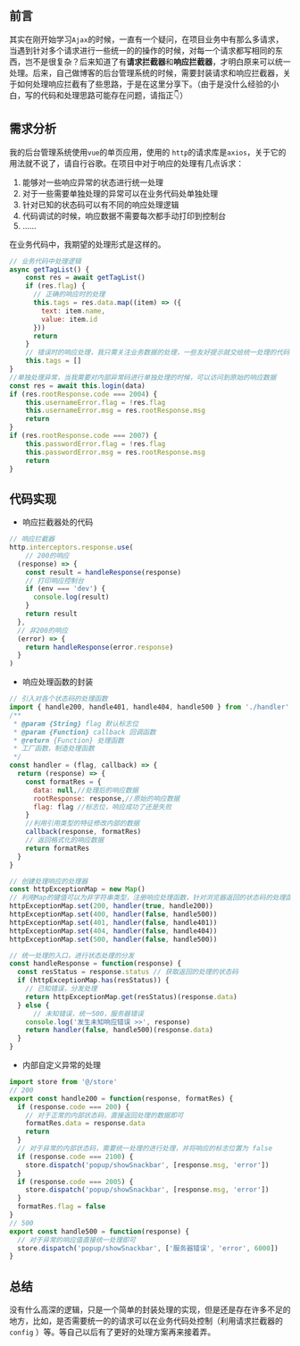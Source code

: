 ## 前言

其实在刚开始学习`Ajax`的时候，一直有一个疑问，在项目业务中有那么多请求，当遇到针对多个请求进行一些统一的的操作的时候，对每一个请求都写相同的东西，岂不是很复杂？后来知道了有**请求拦截器**和**响应拦截器**，才明白原来可以统一处理。后来，自己做博客的后台管理系统的时候，需要封装请求和响应拦截器，关于如何处理响应拦截有了些思路，于是在这里分享下。（由于是没什么经验的小白，写的代码和处理思路可能存在问题，请指正👇）

## 需求分析

我的后台管理系统使用`vue`的单页应用，使用的 `http`的请求库是`axios`，关于它的用法就不说了，请自行谷歌。在项目中对于响应的处理有几点诉求：

1. 能够对一些响应异常的状态进行统一处理
2. 对于一些需要单独处理的异常可以在业务代码处单独处理
3. 针对已知的状态码可以有不同的响应处理逻辑
4. 代码调试的时候，响应数据不需要每次都手动打印到控制台
5. ……

在业务代码中，我期望的处理形式是这样的。

```js
// 业务代码中处理逻辑
async getTagList() {
    const res = await getTagList()
    if (res.flag) {
      // 正确的响应时的处理
      this.tags = res.data.map((item) => ({
        text: item.name,
        value: item.id
      }))
      return
    }
    // 错误时的响应处理，我只需关注业务数据的处理，一些友好提示就交给统一处理的代码
    this.tags = []
}
//单独处理异常，当我需要对内部异常码进行单独处理的时候，可以访问到原始的响应数据
const res = await this.login(data)
if (res.rootResponse.code === 2004) {
    this.usernameError.flag = !res.flag
    this.usernameError.msg = res.rootResponse.msg
    return
}
if (res.rootResponse.code === 2007) {
    this.passwordError.flag = !res.flag
    this.passwordError.msg = res.rootResponse.msg
    return
}
```

## 代码实现

- 响应拦截器处的代码

```js
// 响应拦截器
http.interceptors.response.use(
    // 200的响应
  (response) => {
    const result = handleResponse(response)
    // 打印响应控制台
    if (env === 'dev') {
      console.log(result)
    } 
    return result
  },
  // 非200的响应
  (error) => {
    return handleResponse(error.response)
  }
)
```

- 响应处理函数的封装

```js
// 引入对各个状态码的处理函数
import { handle200, handle401, handle404, handle500 } from './handler'
/**
 * @param {String} flag 默认标志位
 * @param {Function} callback 回调函数
 * @return {Function} 处理函数
 * 工厂函数，制造处理函数
 */
const handler = (flag, callback) => {
  return (response) => {
    const formatRes = {
      data: null,//处理后的响应数据
      rootResponse: response,//原始的响应数据
      flag: flag //标志位，响应成功了还是失败
    }
    //利用引用类型的特征修改内部的数据
    callback(response, formatRes)
    // 返回格式化的响应数据
    return formatRes
  }
}

// 创建处理响应的处理器
const httpExceptionMap = new Map()
// 利用Map的键值可以为非字符串类型，注册响应处理函数，针对浏览器返回的状态码的处理函数
httpExceptionMap.set(200, handler(true, handle200))
httpExceptionMap.set(400, handler(false, handle500))
httpExceptionMap.set(401, handler(false, handle401))
httpExceptionMap.set(404, handler(false, handle404))
httpExceptionMap.set(500, handler(false, handle500))

// 统一处理的入口，进行状态处理的分发
const handleResponse = function(response) {
  const resStatus = response.status // 获取返回的处理的状态码
  if (httpExceptionMap.has(resStatus)) {
    // 已知错误，分发处理
    return httpExceptionMap.get(resStatus)(response.data)
  } else {
      // 未知错误，统一500，服务器错误
    console.log('发生未知响应错误 >>', response)
    return handler(false, handle500)(response.data)
  }
}
```

- 内部自定义异常的处理

```js
import store from '@/store'
// 200
export const handle200 = function(response, formatRes) {
  if (response.code === 200) {
    // 对于正常的内部状态码，直接返回处理的数据即可
    formatRes.data = response.data
    return
  }
  // 对于异常的内部状态码，需要统一处理的进行处理，并将响应的标志位置为 false
  if (response.code === 2100) {
    store.dispatch('popup/showSnackbar', [response.msg, 'error'])
  }
  if (response.code === 2005) {
    store.dispatch('popup/showSnackbar', [response.msg, 'error'])
  }
  formatRes.flag = false
}
// 500
export const handle500 = function(response) {
  // 对于异常的响应值直接统一处理即可
  store.dispatch('popup/showSnackbar', ['服务器错误', 'error', 6000])
}
```

## 总结

没有什么高深的逻辑，只是一个简单的封装处理的实现，但是还是存在许多不足的地方，比如，是否需要统一的的请求可以在业务代码处控制（利用请求拦截器的 `config` ）等。等自己以后有了更好的处理方案再来接着弄。